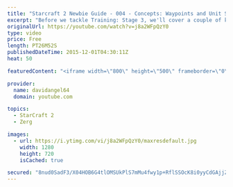```yaml
---
title: "Starcraft 2 Newbie Guide - 004 - Concepts: Waypoints and Unit Selection"
excerpt: "Before we tackle Training: Stage 3, we'll cover a couple of key concepts that are extremely useful in any Starcraft match: waypoints and unit selection.  Starcraft 2 Newbie Guide Playlist: https://www.youtube.com/playlist?list=PL5UmyuxWKXvrNOHKIp9VWkMMikqE9AOxZ  Other places to find my stuff: Twitter:"
originalUrl: https://youtube.com/watch?v=j8a2WFpQzY0
type: video
price: Free
length: PT26M52S
publishedDateTime: 2015-12-01T04:30:11Z
heat: 50

featuredContent: "<iframe width=\"800\" height=\"500\" frameborder=\"0\" src=\"https://www.youtube.com/embed/j8a2WFpQzY0\" allow=\"accelerometer; autoplay; encrypted-media; gyroscope; picture-in-picture\" allowfullscreen></iframe>"

provider:
  name: davidangel64
  domain: youtube.com

topics:
  - StarCraft 2
  - Zerg

images:
  - url: https://i.ytimg.com/vi/j8a2WFpQzY0/maxresdefault.jpg
    width: 1280
    height: 720
    isCached: true

secured: "8nud0SadF3/X04HOB6G4tlOMSUkPlS7mMu4fwy1p+RflSSOcK8i0yyCdGAjjZ7hNiO3JTcVXq9bUunB8A8RYG2EHf4TwF0bi30o/ZVjtb/1k4NX5zOG9tyBbUyra+8Cr1WFtlLuKs/8l1ljrfHh4nKfSSp2LTrdFR/GdP7ElbVyk2kIwWioyB4VSk+vhBy4RtZt1gebMuyEOjmpk2FZOD9jTg6kXv7+huthhFOfn7HNX2Xz4SXcM2Rn0rajdxd5w3Dym4y7VX1yGT3QnUrUpFTNfSr7wnFVXiN8R4brLZPPseZ1eiu+z3Vx5JHrZrFDI4GXhMCog2r8lvoK1sZxTEr6opZTZsPU5MYpAMRLF5eYdQ3KtYnlaAdImq/iyaKhHEJEFAHqNlQEfPkk1C6djVjxcy3JcXCMy4HJ1Fn/RpKA=;nsZuz4qLSoqYjHVvFfvfgw=="
---
```


